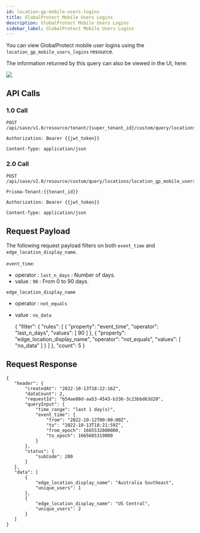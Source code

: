 ```yaml
---
id: location-gp-mobile-users-logins
title: GlobalProtect Mobile Users Logins
description: GlobalProtect Mobile Users Logins
sidebar_label: GlobalProtect Mobile Users Logins
---
```


You can view GlobalProtect mobile user logins using the `location_gp_mobile_users_logins` resource. 

The information returned by this query can also be viewed in the UI, here:

![](/access/img/location_gp_mobile_users_img.png)

## API Calls

### 1.0 Call

    POST /api/sase/v1.0/resource/tenant/{super_tenant_id}/custom/query/locations/location_gp_mobile_users_logins
    
    Authorization: Bearer {{jwt_token}}
    
    Content-Type: application/json


### 2.0 Call

    POST /api/sase/v2.0/resource/custom/query/locations/location_gp_mobile_users_logins

    Prisma-Tenant:{{tenant_id}}

    Authorization: Bearer {{jwt_token}}
    
    Content-Type: application/json


## Request Payload

The following request payload filters on both `event_time` and `edge_location_display_name`. 

`event_time`:

* operator : `last_n_days` : Number of days.
* value : `90` : From 0 to 90 days.

`edge_location_display_name`

* operator : `not_equals`
* value : `no_data`


    {
      "filter": {
        "rules": [
          {
            "property": "event_time",
            "operator": "last_n_days",
            "values": [
              90
            ]
          },
          {
            "property": "edge_location_display_name",
            "operator": "not_equals",
            "values": [
              "no_data"
            ]
          }
        ]
      },
      "count": 5
    }


## Request Response

    {
       "header": {
           "createdAt": "2022-10-13T18:22:16Z",
           "dataCount": 2,
           "requestId": "b54ae80d-aa53-4543-b336-3c23bbd63d20",
           "queryInput": {
               "time_range": "last 1 day(s)",
               "event_time": {
                   "from": "2022-10-12T00:00:00Z",
                   "to": "2022-10-13T18:21:59Z",
                   "from_epoch": 1665532800000,
                   "to_epoch": 1665685319000
               }
           },
           "status": {
               "subCode": 200
           }
       },
       "data": [
           {
               "edge_location_display_name": "Australia Southeast",
               "unique_users": 1
           },
           {
               "edge_location_display_name": "US Central",
               "unique_users": 2
           }
       ]
    }

